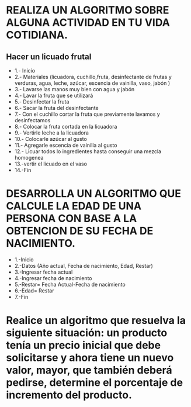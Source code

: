 # REALIZA UN ALGORITMO SOBRE ALGUNA ACTIVIDAD EN TU VIDA COTIDIANA.
## Hacer un licuado frutal

* 1.- Inicio
* 2.- Materiales (licuadora, cuchillo,fruta, desinfectante de frutas y verduras, agua, leche, azúcar, escencia de vainilla, vaso, jabón )
* 3.- Lavarse las manos muy bien con agua y jabón
* 4.- Lavar la fruta que se utilizará
* 5.- Desinfectar la fruta
* 6.- Sacar la fruta del desinfectante
* 7.- Con el cuchillo cortar la fruta que previamente lavamos y desinfectamos 
* 8.- Colocar la fruta cortada en la licuadora
* 9.- Vertirle leche a la licuadora
* 10.- Colocarle azúcar al gusto
* 11.- Agregarle escencia de vainilla al gusto
* 12.- Licuar todos lo ingredientes hasta conseguir una mezcla homogenea 
* 13.-vertir el licuado en el vaso
* 14.-Fin





# DESARROLLA UN ALGORITMO QUE CALCULE LA EDAD DE UNA PERSONA CON BASE A LA OBTENCION DE SU FECHA DE NACIMIENTO.

* 1.-Inicio
* 2.-Datos (Año actual, Fecha de nacimiento, Edad, Restar)
* 3.-Ingresar fecha actual
* 4.-Ingresar fecha de nacimiento
* 5.-Restar= Fecha Actual-Fecha de nacimiento
* 6.-Edad= Restar
* 7.-Fin


# Realice un algoritmo que resuelva la siguiente situación: un producto tenía un precio inicial que debe solicitarse y ahora tiene un nuevo valor, mayor, que también deberá pedirse, determine el porcentaje de incremento del producto. 
